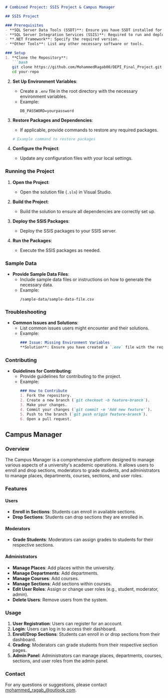 ```markdown
# Combined Project: SSIS Project & Campus Manager

## SSIS Project

### Prerequisites
- **SQL Server Data Tools (SSDT)**: Ensure you have SSDT installed for developing SSIS packages.
- **SQL Server Integration Services (SSIS)**: Required to run and deploy SSIS packages.
- **.NET Framework**: Specify the required version.
- **Other Tools**: List any other necessary software or tools.

### Setup
1. **Clone the Repository**:
   ```bash
   git clone https://github.com/MohammedRagab00/DEPI_Final_Project.git
   cd your-repo
   ```

2. **Set Up Environment Variables**:
   - Create a `.env` file in the root directory with the necessary environment variables.
   - Example:
     ```plaintext
     DB_PASSWORD=yourpassword
     ```

3. **Restore Packages and Dependencies**:
   - If applicable, provide commands to restore any required packages.
   ```bash
   # Example command to restore packages
   ```

4. **Configure the Project**:
   - Update any configuration files with your local settings.

### Running the Project
1. **Open the Project**:
   - Open the solution file (`.sln`) in Visual Studio.

2. **Build the Project**:
   - Build the solution to ensure all dependencies are correctly set up.

3. **Deploy the SSIS Packages**:
   - Deploy the SSIS packages to your SSIS server.

4. **Run the Packages**:
   - Execute the SSIS packages as needed.

### Sample Data
- **Provide Sample Data Files**:
  - Include sample data files or instructions on how to generate the necessary data.
  - Example:
    ```plaintext
    /sample-data/sample-data-file.csv
    ```

### Troubleshooting
- **Common Issues and Solutions**:
  - List common issues users might encounter and their solutions.
  - Example:
    ```markdown
    ### Issue: Missing Environment Variables
    **Solution**: Ensure you have created a `.env` file with the required variables.
    ```

### Contributing
- **Guidelines for Contributing**:
  - Provide guidelines for contributing to the project.
  - Example:
    ```markdown
    ### How to Contribute
    1. Fork the repository.
    2. Create a new branch (`git checkout -b feature-branch`).
    3. Make your changes.
    4. Commit your changes (`git commit -m 'Add new feature'`).
    5. Push to the branch (`git push origin feature-branch`).
    6. Open a pull request.
    ```

## Campus Manager

### Overview
The Campus Manager is a comprehensive platform designed to manage various aspects of a university's academic operations. It allows users to enroll and drop sections, moderators to grade students, and administrators to manage places, departments, courses, sections, and user roles.

### Features
#### Users
- **Enroll in Sections**: Students can enroll in available sections.
- **Drop Sections**: Students can drop sections they are enrolled in.

#### Moderators
- **Grade Students**: Moderators can assign grades to students for their respective sections.

#### Administrators
- **Manage Places**: Add places within the university.
- **Manage Departments**: Add departments.
- **Manage Courses**: Add courses.
- **Manage Sections**: Add sections within courses.
- **Edit User Roles**: Assign or change user roles (e.g., student, moderator, admin).
- **Delete Users**: Remove users from the system.

### Usage
1. **User Registration**: Users can register for an account.
2. **Login**: Users can log in to access their dashboard.
3. **Enroll/Drop Sections**: Students can enroll in or drop sections from their dashboard.
4. **Grading**: Moderators can grade students from their respective section pages.
5. **Admin Panel**: Administrators can manage places, departments, courses, sections, and user roles from the admin panel.

### Contact
For any questions or suggestions, please contact [mohammed_ragab_@outlook.com](mailto:mohammed_ragab_@outlook.com).

